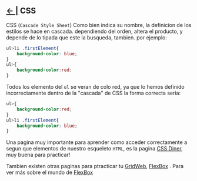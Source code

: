 ## [← |](https://github.com/VGamezz19/skylab-curso/blob/dev/course/semana02/)   CSS

CSS (`Cascade Style Sheet`) Como bien indica su nombre, la definicion de los estilos se hace en cascada. dependiendo del orden, altera el producto, y depende de lo tipada que este la busqueda, tambien. por ejemplo:

```css
ul>li .firstElement{
    background-color: blue;
}
ul>{
    background-color:red;
}
```
Todos los elemento del `ul` se veran de colo red, ya que lo hemos definido incorrectamente dentro de la "cascada" de CSS
la forma correcta seria:
```css
ul>{
    background-color:red;
}
ul>li .firstElement{
    background-color: blue;
}
```

Una pagina muy importante para aprender como acceder correctamente a segun que elementos de nuestro esqueleto `HTML`, es la pagina [CSS Diner](http://flukeout.github.io/), muy buena para practicar!

Tambien existen otras paginas para ptracticar tu [GridWeb](http://cssgridgarden.com/#es), [FlexBox](http://flexboxfroggy.com/#es) . Para ver más sobre el mundo de [FlexBox](https://flexbox.io/)

